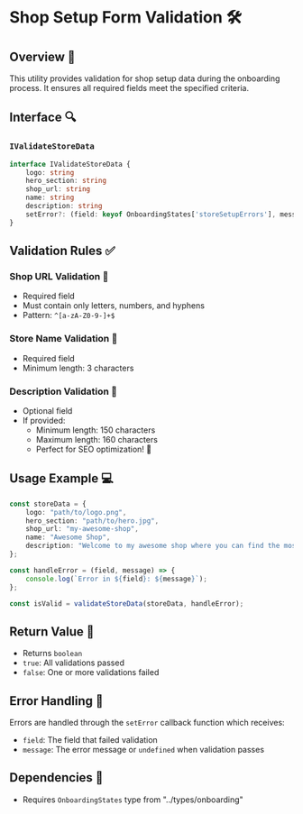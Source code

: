 # Shop Setup Form Validation 🛠️

## Overview 📝
This utility provides validation for shop setup data during the onboarding process. It ensures all required fields meet the specified criteria.

## Interface 🔍

### `IValidateStoreData`
```typescript
interface IValidateStoreData {
    logo: string
    hero_section: string
    shop_url: string
    name: string
    description: string
    setError?: (field: keyof OnboardingStates['storeSetupErrors'], message: string | undefined) => void
}
```

## Validation Rules ✅

### Shop URL Validation 🔗
- Required field
- Must contain only letters, numbers, and hyphens
- Pattern: `^[a-zA-Z0-9-]+$`

### Store Name Validation 🏪
- Required field
- Minimum length: 3 characters

### Description Validation 📑
- Optional field
- If provided:
  - Minimum length: 150 characters
  - Maximum length: 160 characters
  - Perfect for SEO optimization! 🎯

## Usage Example 💻

```typescript
const storeData = {
    logo: "path/to/logo.png",
    hero_section: "path/to/hero.jpg",
    shop_url: "my-awesome-shop",
    name: "Awesome Shop",
    description: "Welcome to my awesome shop where you can find the most amazing products. We specialize in providing high-quality items that will exceed your expectations."
};

const handleError = (field, message) => {
    console.log(`Error in ${field}: ${message}`);
};

const isValid = validateStoreData(storeData, handleError);
```

## Return Value 🔄
- Returns `boolean`
- `true`: All validations passed
- `false`: One or more validations failed

## Error Handling 🚨
Errors are handled through the `setError` callback function which receives:
- `field`: The field that failed validation
- `message`: The error message or `undefined` when validation passes

## Dependencies 🔗
- Requires `OnboardingStates` type from "../types/onboarding"

